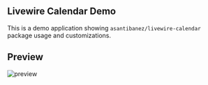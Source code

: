 ## Livewire Calendar Demo

This is a demo application showing `asantibanez/livewire-calendar` package usage and customizations.

## Preview

![preview](https://github.com/asantibanez/livewire-calendar-demo/raw/master/preview.gif)
